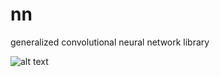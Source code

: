 # nn
generalized convolutional neural network library


![alt text](https://github.com/mpesso1/nn/tree/master/images/nn_pic.png?raw=true)
